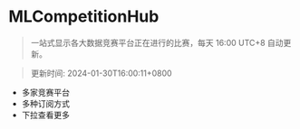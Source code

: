 # MLCompetitionHub

> 一站式显示各大数据竞赛平台正在进行的比赛，每天 16:00 UTC+8 自动更新。
  
> 更新时间: 2024-01-30T16:00:11+0800 

* 多家竞赛平台
* 多种订阅方式
* 下拉查看更多